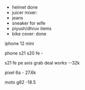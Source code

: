 



- helmet done
- juicer mixer:  
- jeans 
- sneaker for wife
- piyush/dhruv items
- bike cover: done


iphone 12 mini

phone s21 s20 fe -

s21 fe pe axis grab deal works --32k

pixel 6a - 27.6k

moto g82 -18.5
